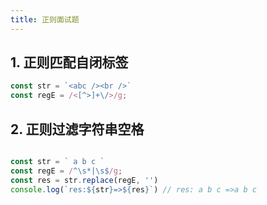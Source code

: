 ```yaml
---
title: 正则面试题
---
```


## 1. 正则匹配自闭标签

```javascript
const str = `<abc /><br />`
const regE = /<[^>]+\/>/g;
```

## 2. 正则过滤字符串空格

```javascript

const str = ` a b c `
const regE = /^\s*|\s$/g;
const res = str.replace(regE, '')
console.log(`res:${str}=>${res}`) // res: a b c =>a b c
```

